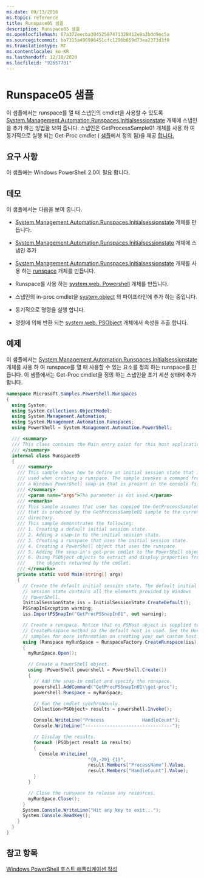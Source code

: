 ```yaml
---
ms.date: 09/13/2016
ms.topic: reference
title: Runspace05 샘플
description: Runspace05 샘플
ms.openlocfilehash: 67a372eecba30452587471328412e8a2bdd9ec5a
ms.sourcegitcommit: ba7315a496986451cfc1296b659d73ea2373d3f0
ms.translationtype: MT
ms.contentlocale: ko-KR
ms.lasthandoff: 12/10/2020
ms.locfileid: "92657731"
---
```

# <a name="runspace05-sample"></a>Runspace05 샘플

이 샘플에서는 runspace를 열 때 스냅인의 cmdlet을 사용할 수 있도록 [System.Management.Automation.Runspaces.Initialsessionstate](/dotnet/api/System.Management.Automation.Runspaces.InitialSessionState) 개체에 스냅인을 추가 하는 방법을 보여 줍니다. 스냅인은 GetProcessSample01 개체를 사용 하 여 동기적으로 실행 되는 Get-Proc cmdlet ( [샘플](../cmdlet/getprocesssample01-sample.md)에서 정의 됨)을 제공 [합니다.](/dotnet/api/system.management.automation.powershell)

## <a name="requirements"></a>요구 사항

이 샘플에는 Windows PowerShell 2.0이 필요 합니다.

## <a name="demonstrates"></a>데모

이 샘플에서는 다음을 보여 줍니다.

- [System.Management.Automation.Runspaces.Initialsessionstate](/dotnet/api/System.Management.Automation.Runspaces.InitialSessionState) 개체를 만듭니다.

- [System.Management.Automation.Runspaces.Initialsessionstate](/dotnet/api/System.Management.Automation.Runspaces.InitialSessionState) 개체에 스냅인 추가

- [System.Management.Automation.Runspaces.Initialsessionstate](/dotnet/api/System.Management.Automation.Runspaces.InitialSessionState) 개체를 사용 하는 [runspace](/dotnet/api/System.Management.Automation.Runspaces.Runspace) 개체를 만듭니다.

- Runspace를 사용 하는 [system.web. Powershell](/dotnet/api/system.management.automation.powershell) 개체를 만듭니다.

- 스냅인의 in-proc cmdlet을 [system.object](/dotnet/api/system.management.automation.powershell) 의 파이프라인에 추가 하는 중입니다.

- 동기적으로 명령을 실행 합니다.

- 명령에 의해 반환 되는 [system.web. PSObject](/dotnet/api/System.Management.Automation.PSObject) 개체에서 속성을 추출 합니다.

## <a name="example"></a>예제

이 샘플에서는 [System.Management.Automation.Runspaces.Initialsessionstate](/dotnet/api/System.Management.Automation.Runspaces.InitialSessionState) 개체를 사용 하 여 runspace를 열 때 사용할 수 있는 요소를 정의 하는 runspace를 만듭니다. 이 샘플에서는 Get-Proc cmdlet을 정의 하는 스냅인을 초기 세션 상태에 추가 합니다.

```csharp
namespace Microsoft.Samples.PowerShell.Runspaces
{
  using System;
  using System.Collections.ObjectModel;
  using System.Management.Automation;
  using System.Management.Automation.Runspaces;
  using PowerShell = System.Management.Automation.PowerShell;

  /// <summary>
  /// This class contains the Main entry point for this host application.
  /// </summary>
  internal class Runspace05
  {
    /// <summary>
    /// This sample shows how to define an initial session state that is
    /// used when creating a runspace. The sample invokes a command from
    /// a Windows PowerShell snap-in that is present in the console file.
    /// </summary>
    /// <param name="args">The parameter is not used.</param>
    /// <remarks>
    /// This sample assumes that user has coppied the GetProcessSample01.dll
    /// that is produced by the GetProcessSample01 sample to the current
    /// directory.
    /// This sample demonstrates the following:
    /// 1. Creating a default initial session state.
    /// 2. Adding a snap-in to the initial session state.
    /// 3. Creating a runspace that uses the initial session state.
    /// 4. Creating a PowerShell object that uses the runspace.
    /// 5. Adding the snap-in's get-proc cmdlet to the PowerShell object.
    /// 6. Using PSObject objects to extract and display properties from
    ///    the objects returned by the cmdlet.
    /// </remarks>
    private static void Main(string[] args)
    {
      // Create the default initial session state. The default initial
      // session state contains all the elements provided by Windows
      // PowerShell.
      InitialSessionState iss = InitialSessionState.CreateDefault();
      PSSnapInException warning;
      iss.ImportPSSnapIn("GetProcPSSnapIn01", out warning);

      // Create a runspace. Notice that no PSHost object is supplied to the
      // CreateRunspace method so the default host is used. See the Host
      // samples for more information on creating your own custom host.
      using (Runspace myRunSpace = RunspaceFactory.CreateRunspace(iss))
      {
        myRunSpace.Open();

        // Create a PowerShell object.
        using (PowerShell powershell = PowerShell.Create())
        {
          // Add the snap-in cmdlet and specify the runspace.
          powershell.AddCommand("GetProcPSSnapIn01\\get-proc");
          powershell.Runspace = myRunSpace;

          // Run the cmdlet synchronously.
          Collection<PSObject> results = powershell.Invoke();

          Console.WriteLine("Process              HandleCount");
          Console.WriteLine("--------------------------------");

          // Display the results.
          foreach (PSObject result in results)
          {
            Console.WriteLine(
                              "{0,-20} {1}",
                              result.Members["ProcessName"].Value,
                              result.Members["HandleCount"].Value);
          }
        }

        // Close the runspace to release any resources.
        myRunSpace.Close();
      }
      System.Console.WriteLine("Hit any key to exit...");
      System.Console.ReadKey();
    }
  }
}
```

## <a name="see-also"></a>참고 항목

[Windows PowerShell 호스트 애플리케이션 작성](./writing-a-windows-powershell-host-application.md)
